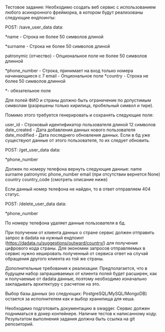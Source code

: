 Тестовое задание:
Необходимо создать веб сервис с использованием любого асинхронного фрейморка, в котором будут реализованы следующие ендпоинты:

POST: /save_user_data
data:

*name - Строка не более 50 символов длиной

*surname - Строка не более 50 символов длиной

patronymic (отчество) - Опциональное поле не более 50 символов длинной

*phone_number - Строка, принимает на вход только номера начинающиеся с 7 email - Опциональное поле
*country - Строка не более 50 символов длинной

*- обязательное поле

Для полей ФИО и страны должно быть ограничение по допустимым символам (разрешены только кирилица, пробельный символ и тире).

Помимо этого требуется генерировать и сохранять следующие поля:

user_id - Строковый идентификатор пользователя длиной 12 символов date_created - Дата добавления данных нового пользователя date_modified - Дата последнего обновления данных.
Если в бд уже существуют данные от этого пользователя, то их следует обновить.

POST: /get_user_data
data:

*phone_number

Должен по номеру телефона вернуть следующие данные: name
surname patronymic phone_number
email (при отсутствии вернется None) country
country_code (смотреть описание ниже)

Если данный номер телефона не найден, то в ответ отправляем 404 статус.

POST: /delete_user_data
data:

*phone_number

По номеру телефона удаляет данные пользователя в бд.

При получении от клиента данных о стране сервис должен отправить запрос в dadata на нужный ендпоинт (https://dadata.ru/suggestions/outward/country/) для получения цифрового кода страны. Для экономии запросов отправляемых в сервис нужно кешировать полученный от сервиса ответ на случай обращения другого клиента из той же страны.

Дополнительные требования к реализации:
Предполагается, что в будущем набор запрашиваемых от клиента полей будет расширен, как и получаемые от dadata данные, поэтому необходимо изначально закладывать архитектуру с расчетом на это.

Выбор базы данных (из следующих: PostgreSQL/MySQL/MongoDB) остается за исполнителем как и выбор хранилища для кеша.

Необходимо подготовить документацию в swagger. Сервис должен подниматься в докер контейнере. Наличие тестов к написанному коду.
Результатом выполнения задания должна быть ссылка на git репозиторий.
